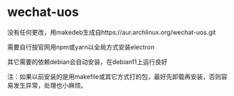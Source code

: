 # wechat-uos
没有任何更改，用makedeb生成自https://aur.archlinux.org/wechat-uos.git

需要自行按官网用npm或yarn以全局方式安装electron

其它需要的依赖debian会自动安装，在debian11上运行良好

注：如果以前安装的是用makefile或其它方式打的包，最好先卸载再安装，否则容易发生异常，处理也小麻烦。
